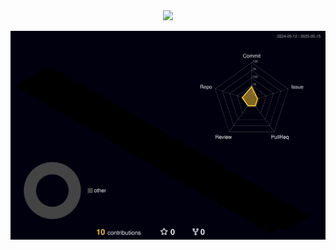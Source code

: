 <div align="center">
  <img src="https://github.com/user-attachments/assets/1d90bac6-1ae2-4ddc-96ba-cb71b6600e75" />
</div>

![](./profile-3d-contrib/profile-night-rainbow.svg)
